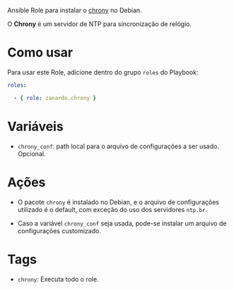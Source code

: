 Ansible Role para instalar o [chrony](https://chrony.tuxfamily.org/) no Debian.

O **Chrony** é um servidor de NTP para sincronização de relógio.

# Como usar

Para usar este Role, adicione dentro do grupo `roles` do Playbook:

```yaml
roles:

  - { role: zanardo.chrony }
```

# Variáveis

- `chrony_conf`: path local para o arquivo de configurações a ser usado.
  Opcional.

# Ações

- O pacote `chrony` é instalado no Debian, e o arquivo de configurações
  utilizado é o default, com exceção do uso dos servidores `ntp.br`.

- Caso a variável `chrony_conf` seja usada, pode-se instalar um arquivo de
  configurações customizado.

# Tags

- `chrony`: Executa todo o role.
